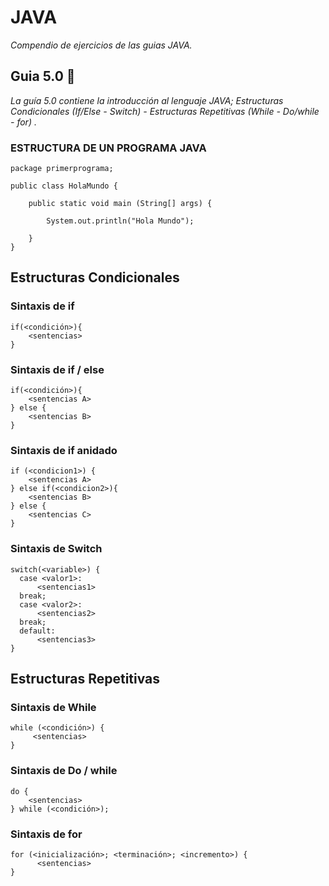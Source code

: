 # JAVA

_Compendio de ejercicios de las guias JAVA._

## Guia 5.0 🚀

_La guía 5.0 contiene la introducción al lenguaje JAVA; Estructuras Condicionales (If/Else - Switch) - Estructuras Repetitivas (While - Do/while - for) ._ 

### ESTRUCTURA DE UN PROGRAMA JAVA
```
package primerprograma;

public class HolaMundo {

    public static void main (String[] args) { 
    
        System.out.println("Hola Mundo");
        
    }
}
```
## Estructuras Condicionales
### Sintaxis de if
```
if(<condición>){
    <sentencias>
}
```
### Sintaxis de if / else
```
if(<condición>){
    <sentencias A>
} else {
    <sentencias B>
}
```
### Sintaxis de if anidado
```
if (<condicion1>) {
    <sentencias A>
} else if(<condicion2>){
    <sentencias B>
} else {
    <sentencias C>
}
```
### Sintaxis de Switch
```
switch(<variable>) {
  case <valor1>:
      <sentencias1>
  break;
  case <valor2>:
      <sentencias2>
  break;
  default:
      <sentencias3>
}
```
## Estructuras Repetitivas
### Sintaxis de While
```
while (<condición>) {
     <sentencias>
}
```
### Sintaxis de Do / while
```
do {
    <sentencias>
} while (<condición>);
```
### Sintaxis de for
```
for (<inicialización>; <terminación>; <incremento>) {
      <sentencias>
}
```

